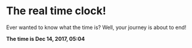 # The real time clock!

Ever wanted to know what the time is? Well, your journey is about to end!

**The time is Dec 14, 2017, 05:04**